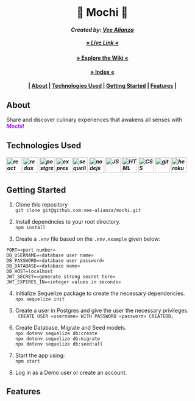 <h1 align= "center" dir="auto">
  🍡 Mochi 🍡
</h1>
<h5 align= "center" dir="auto">
  Created by:
      <a href="https://github.com/vee-alianza">Vee Alianza</a>
      </br>
      </br>
      <a href="https://mochi-noms.herokuapp.com/">» Live Link «</a>
</h5>

<h4 align= "center" dir="auto">
  <a href="https://github.com/vee-alianza/mochi/wiki">» Explore the Wiki «</a>
</h4>
<h4 align= "center" dir="auto">
  <a href="https://github.com/vee-alianza/mochi#index">» Index «</a>
  <h4 align= "center" dir="auto">
      |
      <a href="https://github.com/vee-alianza/mochi#about">About</a>
      |
      <a href="https://github.com/vee-alianza/mochi#technologies-used">Technologies Used</a>
      |
      <a href="https://github.com/vee-alianza/mochi#getting-started">Getting Started</a>
      |
      <a href="https://github.com/vee-alianza/mochi#features">Features</a>
      |
  </h4>
</h4>

## About
Share and discover culinary experiences that awakens all senses with <span style= "color:#A020F0; font-weight:bold">*Mochi*</span>!

<!-- A food blogger's paradise. A hubspot for food enthusists and food connoisseurs, inspired by [Medium](https://medium.com/), where users can publish recipes of amazing food around the world.  -->


<!-- ### Welcome View:
### Home View: -->


<!-- ## Index -->
<!-- <h4 align= "center" dir="auto">
      |
      <a href="https://github.com/vee-alianza">Technologies Used</a>
      |
      <a href="">Getting Started</a>
      |
      <a href="">Features</a>
      |
</h4> -->

## Technologies Used

<h5 align= "left" dir="auto">
<img src="https://user-images.githubusercontent.com/92604480/165961417-c06bb493-af3d-48e7-99eb-27be08e2b2e1.png" alt="react" width="40"/>
<img src="https://user-images.githubusercontent.com/92604480/165955681-9792572f-c7bd-4ffb-a97a-56e278c46c90.png" alt="redux" width="40"/>
<img src="https://user-images.githubusercontent.com/92604480/165967312-f7b9d82b-535a-492a-a427-f87c8d5084aa.png" alt="postgres" width="40"/>
<img src="https://user-images.githubusercontent.com/92604480/165962733-070a5108-5795-46dc-ad96-75614ea38ed7.png" alt="express" width="40"/>
<img src="https://user-images.githubusercontent.com/92604480/165956086-498f1bc1-b0f3-43dc-8139-735c8c3a1c0d.png" alt="sequelize" width="40"/>
<img src="https://user-images.githubusercontent.com/92604480/165955865-464b018f-0663-44eb-8ef5-43f61a1b1ce1.png" alt="nodejs" width="40"/>
<img src="https://user-images.githubusercontent.com/92604480/165958091-6c9c8f94-f21f-4b77-95e2-bcf2d805ee98.png" alt="JS" width="40"/>
<img src="https://user-images.githubusercontent.com/92604480/165958488-88707ac6-d80f-47a4-97f7-29725f6b12ab.png" alt="HTML" width="40"/>
<img src="https://user-images.githubusercontent.com/92604480/165958448-6a0d3542-cf5f-44d6-b9c8-def152ae3f6c.png" alt="CSS" width="40"/>
<img src="https://user-images.githubusercontent.com/92604480/165955147-b155e83b-ee1c-4f8b-94c1-f7472a6c09b0.png" alt="git" width="40"/>
<img src="https://user-images.githubusercontent.com/92604480/165955457-aeff7618-df2f-4003-991d-d53259df541a.png" alt="heroku" width="40"/>
</h5>

## Getting Started

1. Clone this repository
</br> ```git clone git@github.com:vee-alianza/mochi.git```

1. Install dependncies to your root directory.
</br> ```npm install```

3. Create a ```.env``` file based on the ```.env.example``` given below:
  ```
  PORT=«port number»
  DB_USERNAME=«database user name»
  DB_PASSWORD=«database user password»
  DB_DATABASE=«database name»
  DB_HOST=localhost
  JWT_SECRET=«generate strong secret here»
  JWT_EXPIRES_IN=«integer values in seconds»
  ```
4. Initialize Sequelize package to create the necessary dependencies.
</br> ```npx sequelize init```

5. Create a user in Postgres and give the user the necessary privileges.
</br> ``` CREATE USER «username» WITH PASSWORD «password» CREATEDB;```

6. Create Database, Migrate and Seed models.
</br> ```npx dotenv sequelize db:create```
</br> ```npx dotenv sequelize db:migrate```
</br> ```npx dotenv sequelize db:seed:all```

7. Start the app using:
</br> ```npm start```

8. Log in as a Demo user or create an account.

## Features

